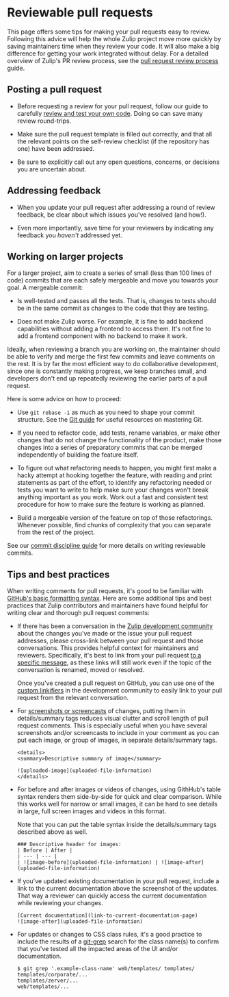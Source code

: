 # Reviewable pull requests

This page offers some tips for making your pull requests easy to review.
Following this advice will help the whole Zulip project move more quickly by
saving maintainers time when they review your code. It will also make a big
difference for getting your work integrated without delay. For a detailed
overview of Zulip's PR review process, see the [pull request review
process](../contributing/review-process.md) guide.

## Posting a pull request

- Before requesting a review for your pull request, follow our guide to
  carefully [review and test your own
  code](./code-reviewing.md#reviewing-your-own-code). Doing so can save many
  review round-trips.

- Make sure the pull request template is filled out correctly, and that all the
  relevant points on the self-review checklist (if the repository has one) have
  been addressed.

- Be sure to explicitly call out any open questions, concerns, or decisions you
  are uncertain about.

## Addressing feedback

- When you update your pull request after addressing a round of review feedback,
  be clear about which issues you've resolved (and how!).

- Even more importantly, save time for your reviewers by indicating any feedback
  you _haven't_ addressed yet.

## Working on larger projects

For a larger project, aim to create a series of small (less than 100 lines of
code) commits that are each safely mergeable and move you towards your goal. A
mergeable commit:

- Is well-tested and passes all the tests. That is, changes to tests should be in
  the same commit as changes to the code that they are testing.

- Does not make Zulip worse. For example, it is fine to add backend capabilities
  without adding a frontend to access them. It's not fine to add a frontend
  component with no backend to make it work.

Ideally, when reviewing a branch you are working on, the maintainer
should be able to verify and merge the first few commits and leave
comments on the rest. It is by far the most efficient way to do
collaborative development, since one is constantly making progress, we
keep branches small, and developers don't end up repeatedly reviewing
the earlier parts of a pull request.

Here is some advice on how to proceed:

- Use `git rebase -i` as much as you need to shape your commit
  structure. See the [Git guide](../git/overview.md) for useful
  resources on mastering Git.

- If you need to refactor code, add tests, rename variables, or make
  other changes that do not change the functionality of the product, make those
  changes into a series of preparatory commits that can be merged independently
  of building the feature itself.

- To figure out what refactoring needs to happen, you might first make a hacky
  attempt at hooking together the feature, with reading and print statements as
  part of the effort, to identify any refactoring needed or tests you want to
  write to help make sure your changes won't break anything important as you work.
  Work out a fast and consistent test procedure for how to make sure the
  feature is working as planned.

- Build a mergeable version of the feature on top of those refactorings.
  Whenever possible, find chunks of complexity that you can separate from the
  rest of the project.

See our [commit discipline guide](../contributing/commit-discipline.md) for
more details on writing reviewable commits.

## Tips and best practices

When writing comments for pull requests, it's good to be familiar with
[GitHub's basic formatting syntax][github-syntax]. Here are some additional
tips and best practices that Zulip contributors and maintainers have found
helpful for writing clear and thorough pull request comments:

- If there has been a conversation in the [Zulip development
  community][zulip-dev-community] about the changes you've made or the issue
  your pull request addresses, please cross-link between your pull request and
  those conversations. This provides helpful context for maintainers and
  reviewers. Specifically, it's best to link from your pull request [to a
  specific message][link-to-message], as these links will still work even if the
  topic of the conversation is renamed, moved or resolved.

  Once you've created a pull request on GitHub, you can use one of the [custom
  linkifiers][dev-community-linkifiers] in the development community to easily
  link to your pull request from the relevant conversation.

- For [screenshots or screencasts][screenshots-gifs] of changes,
  putting them in details/summary tags reduces visual clutter
  and scroll length of pull request comments. This is especially
  useful when you have several screenshots and/or screencasts to
  include in your comment as you can put each image, or group of
  images, in separate details/summary tags.

  ```
  <details>
  <summary>Descriptive summary of image</summary>

  ![uploaded-image](uploaded-file-information)
  </details>
  ```

- For before and after images or videos of changes, using GithHub's table
  syntax renders them side-by-side for quick and clear comparison.
  While this works well for narrow or small images, it can be hard to
  see details in large, full screen images and videos in this format.

  Note that you can put the table syntax inside the details/summary
  tags described above as well.

  ```
  ### Descriptive header for images:
  | Before | After |
  | --- | --- |
  | ![image-before](uploaded-file-information) | ![image-after](uploaded-file-information)
  ```

- If you've updated existing documentation in your pull request,
  include a link to the current documentation above the screenshot
  of the updates. That way a reviewer can quickly access the current
  documentation while reviewing your changes.

  ```
  [Current documentation](link-to-current-documentation-page)
  ![image-after](uploaded-file-information)
  ```

- For updates or changes to CSS class rules, it's a good practice
  to include the results of a [git-grep][git-grep] search for
  the class name(s) to confirm that you've tested all the impacted
  areas of the UI and/or documentation.

  ```console
  $ git grep '.example-class-name' web/templates/ templates/
  templates/corporate/...
  templates/zerver/...
  web/templates/...
  ```

[github-syntax]: https://docs.github.com/en/get-started/writing-on-github/getting-started-with-writing-and-formatting-on-github/basic-writing-and-formatting-syntax
[git-grep]: https://git-scm.com/docs/git-grep
[screenshots-gifs]: ../tutorials/screenshot-and-gif-software.md
[zulip-dev-community]: https://chat.zulip.org
[link-to-message]: https://zulip.com/help/link-to-a-message-or-conversation#get-a-link-to-a-specific-message
[dev-community-linkifiers]: https://zulip.com/development-community/#linking-to-github-issues-and-pull-requests
